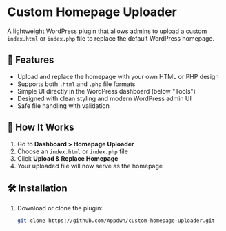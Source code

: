# Custom Homepage Uploader

A lightweight WordPress plugin that allows admins to upload a custom `index.html` or `index.php` file to replace the default WordPress homepage.

## 🚀 Features

- Upload and replace the homepage with your own HTML or PHP design
- Supports both `.html` and `.php` file formats
- Simple UI directly in the WordPress dashboard (below "Tools")
- Designed with clean styling and modern WordPress admin UI
- Safe file handling with validation

## 📂 How It Works

1. Go to **Dashboard > Homepage Uploader**
2. Choose an `index.html` or `index.php` file
3. Click **Upload & Replace Homepage**
4. Your uploaded file will now serve as the homepage

## 🛠 Installation

1. Download or clone the plugin:
   ```bash
   git clone https://github.com/Appdwn/custom-homepage-uploader.git
